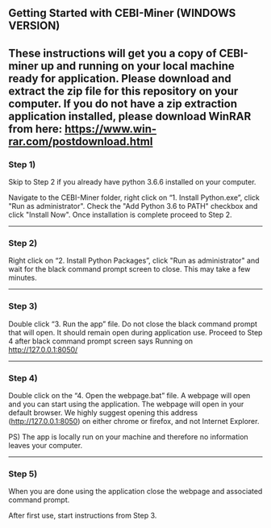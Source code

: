 ## Getting Started with CEBI-Miner (WINDOWS VERSION)

These instructions will get you a copy of CEBI-miner up and running on your local machine ready for application.
Please download and extract the zip file for this repository on your computer.
If you do not have a zip extraction application installed, please download WinRAR from here: https://www.win-rar.com/postdownload.html
-----------------------------------------------------------
### Step 1)

Skip to Step 2 if you already have python 3.6.6 installed on your computer. 

Navigate to the CEBI-Miner folder, right click on “1. Install Python.exe”, click "Run as administrator". Check the "Add Python 3.6 to PATH" checkbox and click "Install Now". Once installation is complete proceed to Step 2.

-----------------------------------------------------------
### Step 2)

Right click on “2. Install Python Packages”, click "Run as administrator" and wait for the black command prompt screen to close. This may take a few minutes.

-----------------------------------------------------------
### Step 3)

Double click “3. Run the app” file. Do not close the black command prompt that will open. It should remain open during application use. Proceed to Step 4 after black command prompt screen says Running on http://127.0.0.1:8050/

-----------------------------------------------------------
### Step 4) 

Double click on the “4. Open the webpage.bat” file. A webpage will open and you can start using the application.
The webpage will open in your default browser. We highly suggest opening this address (http://127.0.0.1:8050) on either chrome or firefox, and not Internet Explorer.

PS) The app is locally run on your machine and therefore no information leaves your computer. 

-----------------------------------------------------------
### Step 5)

When you are done using the application close the webpage and associated command prompt. 


After first use, start instructions from Step 3.

